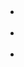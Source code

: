  <li class="item j-candies" data-category="0">            <a href="/album-quan/all/rank">              <span style='width:0px;height:0px;display:block;overflow: hidden;'>all</span>              <img src="http://fdfs.xmcdn.com/group3/M0A/4A/90/wKgDslNE456TozjgAAAcSrT-F7I943.png" alt="">              <i class="shade abs circle"></i>            </a>          </li>                    <li class="item j-candies" data-category="3">            <a href="/album-tag/book">              <span style='width:0px;height:0px;display:block;overflow: hidden;'>book</span>              <img src="http://fdfs.xmcdn.com/group4/M00/36/DF/wKgDs1NE5Anjeg1JAAAYUiEbr9U459.png" alt="">              <i class="shade abs circle"></i>            </a>          </li>                    <li class="item j-candies" data-category="6">            <a href="/album-tag/kid">              <span style='width:0px;height:0px;display:block;overflow: hidden;'>kid</span>              <img src="http://fdfs.xmcdn.com/group3/M09/4A/92/wKgDslNE5uKSFmX8AAAaHa0H6_E317.png" alt="">              <i class="shade abs circle"></i>            </a>           </li>